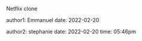 Netflix clone

author1: Emmanuel
date: 2022-02-20

author2: stephanie
date: 2022-02-20
time: 05:46pm